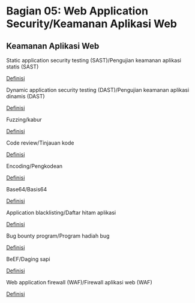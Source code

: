 # Bagian 05: Web Application Security/Keamanan Aplikasi Web

## Keamanan Aplikasi Web

Static application security testing (SAST)/Pengujian keamanan aplikasi statis (SAST)

[Definisi](../definitions/definitions_S.md#static-application-security-testing)

Dynamic application security testing (DAST)/Pengujian keamanan aplikasi dinamis (DAST)

[Definisi](../definitions/definitions_D.md#dynamic-application-security-testing)

Fuzzing/kabur

[Definisi](../definitions/definitions_F.md#fuzzing)

Code review/Tinjauan kode

[Definisi](../definitions/definitions_C.md#code-review)

Encoding/Pengkodean

[Definisi](../definitions/definitions_E.md#encoding)

Base64/Basis64

[Definisi](../definitions/definitions_B.md#base64)

Application blacklisting/Daftar hitam aplikasi

[Definisi](../definitions/definitions_A.md#application-blacklisting)

Bug bounty program/Program hadiah bug

[Definisi](../definitions/definitions_B.md#bug-bounty-program)

BeEF/Daging sapi

[Definisi](../definitions/definitions_B.md#beef)

Web application firewall (WAF)/Firewall aplikasi web (WAF)

[Definisi](../definitions/definitions_W.md#web-application-firewall)
